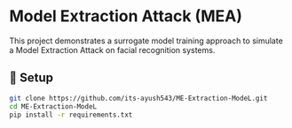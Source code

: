 # Model Extraction Attack (MEA)

This project demonstrates a surrogate model training approach to simulate a Model Extraction Attack on facial recognition systems.

## 🔧 Setup

```bash
git clone https://github.com/its-ayush543/ME-Extraction-ModeL.git
cd ME-Extraction-ModeL
pip install -r requirements.txt

